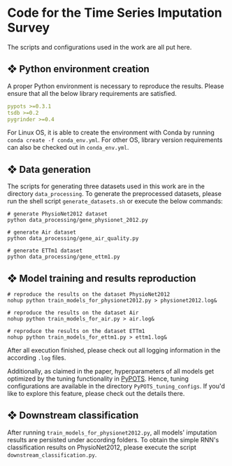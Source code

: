 # Code for the Time Series Imputation Survey 
The scripts and configurations used in the work are all put here.


## ❖ Python environment creation
A proper Python environment is necessary to reproduce the results. 
Please ensure that all the below library requirements are satisfied.

```yaml
pypots >=0.3.1
tsdb >=0.2
pygrinder >=0.4
```

For Linux OS, it is able to create the environment with Conda by running `conda create -f conda_env.yml`.
For other OS, library version requirements can also be checked out in `conda_env.yml`.


## ❖ Data generation
The scripts for generating three datasets used in this work are in the directory `data_processing`. 
To generate the preprocessed datasets, please run the shell script `generate_datasets.sh` or 
execute the below commands:

```shell
# generate PhysioNet2012 dataset
python data_processing/gene_physionet_2012.py

# generate Air dataset
python data_processing/gene_air_quality.py

# generate ETTm1 dataset
python data_processing/gene_ettm1.py
```


## ❖ Model training and results reproduction
```shell
# reproduce the results on the dataset PhysioNet2012
nohup python train_models_for_physionet2012.py > physionet2012.log&

# reproduce the results on the dataset Air
nohup python train_models_for_air.py > air.log&

# reproduce the results on the dataset ETTm1
nohup python train_models_for_ettm1.py > ettm1.log&
```

After all execution finished, please check out all logging information in the according `.log` files.

Additionally, as claimed in the paper, hyperparameters of all models get optimized by the tuning functionality in 
[PyPOTS](https://github.com/WenjieDu/PyPOTS). Hence, tuning configurations are available in the directory `PyPOTS_tuning_configs`.
If you'd like to explore this feature, please check out the details there.


## ❖ Downstream classification
After running `train_models_for_physionet2012.py`, all models' imputation results are persisted under according folders.
To obtain the simple RNN's classification results on PhysioNet2012, please execute the script `downstream_classification.py`.